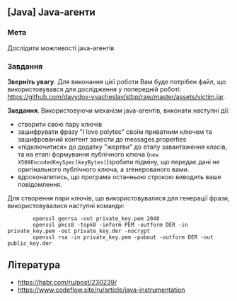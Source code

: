 ## [Java] Java-агенти
### Мета
Дослідити можливості java-агентів

### Завдання

**Зверніть увагу**. Для виконання цієї роботи Вам буде потрібен файл, що використовувався для дослідження у попередній роботі: https://github.com/davydov-vyacheslav/stbp/raw/master/assets/victim.jar.


**Завдання**. Використовуючи механізм java-агентів, виконати наступні дії:
- створити свою пару ключів
- зашифрувати фразу "I love polytec" своїм приватним ключем та зашифрований контент занести до messages.properties
- «підключитися» до додатку "жертви" до етапу завантаження класів, та на етапі формування публічного ключа (`new X509EncodedKeySpec(keyBytes)`)зробити підміну, що передає дані не оригінального публічного ключа, а згенерованого вами.
- вдосконалитись, що програма останньою строкою виводить ваше повідомлення.

Для створення пари ключів, що використовувалися для генерації фрази, використовувалися наступні команди:

```shell
        openssl genrsa -out private_key.pem 2048
        openssl pkcs8 -topk8 -inform PEM -outform DER -in private_key.pem -out private_key.der -nocrypt
        openssl rsa -in private_key.pem -pubout -outform DER -out public_key.der
```

## Література

- https://habr.com/ru/post/230239/
- https://www.codeflow.site/ru/article/java-instrumentation